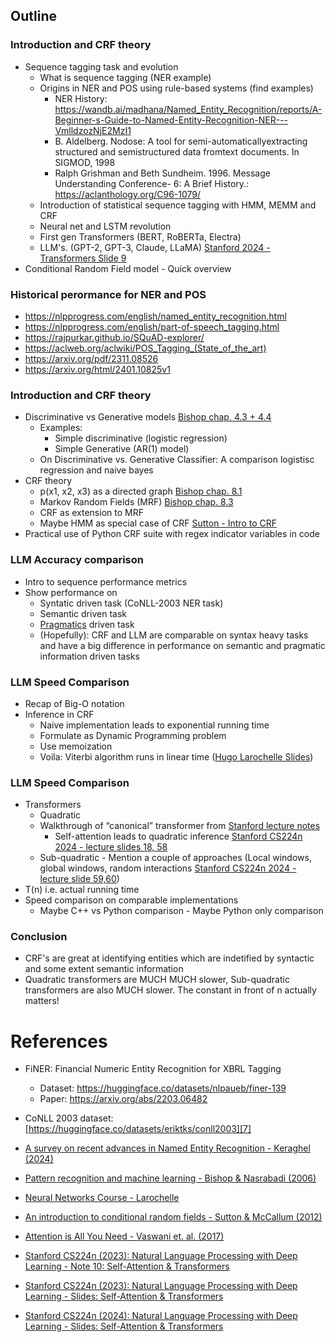 ## Outline

### Introduction and CRF theory

- Sequence tagging task and evolution
	- What is sequence tagging (NER example)
	- Origins in NER and POS using rule-based systems (find examples)
	    - NER History: https://wandb.ai/madhana/Named_Entity_Recognition/reports/A-Beginner-s-Guide-to-Named-Entity-Recognition-NER---VmlldzozNjE2MzI1
    	- B. Aldelberg. Nodose: A tool for semi-automaticallyextracting structured and semistructured data fromtext documents. In SIGMOD, 1998
    	- Ralph Grishman and Beth Sundheim. 1996. Message Understanding Conference- 6: A Brief History.: https://aclanthology.org/C96-1079/ 
	- Introduction of statistical sequence tagging with HMM, MEMM and CRF
	- Neural net and LSTM revolution
	- First gen Transformers (BERT, RoBERTa, Electra)
	- LLM's. (GPT-2, GPT-3, Claude, LLaMA) [Stanford 2024 - Transformers Slide 9][14]
- Conditional Random Field model - Quick overview

### Historical perormance for NER and POS

- https://nlpprogress.com/english/named_entity_recognition.html
- https://nlpprogress.com/english/part-of-speech_tagging.html
- https://rajpurkar.github.io/SQuAD-explorer/
- https://aclweb.org/aclwiki/POS_Tagging_(State_of_the_art)
- https://arxiv.org/pdf/2311.08526
- https://arxiv.org/html/2401.10825v1

### Introduction and CRF theory

- Discriminative vs Generative models [Bishop chap. 4.3 + 4.4][1]
	- Examples:
    	- Simple discriminative (logistic regression)
    	- Simple Generative (AR(1) model)
  	- On Discriminative vs. Generative Classifier: A comparison logistisc regression and naive bayes
- CRF theory
	- p(x1, x2, x3) as a directed graph [Bishop chap. 8.1][2]
	- Markov Random Fields (MRF) [Bishop chap. 8.3][3]
	- CRF as extension to MRF
	- Maybe HMM as special case of CRF [Sutton - Intro to CRF][4]
- Practical use of Python CRF suite with regex indicator variables in code

### LLM Accuracy comparison

- Intro to sequence performance metrics
- Show performance on
	- Syntatic driven task (CoNLL-2003 NER task)
	- Semantic driven task
	- [Pragmatics][5] driven task
	- (Hopefully): CRF and LLM are comparable on syntax heavy tasks and have a big difference in performance on semantic and pragmatic information driven tasks

### LLM Speed Comparison

- Recap of Big-O notation
- Inference in CRF
	- Naive implementation leads to exponential running time
	- Formulate as Dynamic Programming problem
	- Use memoization
	- Voila: Viterbi algorithm runs in linear time ([Hugo Larochelle Slides][6])

### LLM Speed Comparison

- Transformers
	- Quadratic
	- Walkthrough of “canonical” transformer from [Stanford lecture notes][12] 
        - Self-attention leads to quadratic inference [Stanford CS224n 2024 - lecture  slides 18, 58][14]
	- Sub-quadratic - Mention a couple of approaches (Local windows, global windows, random interactions [Stanford CS224n 2024 - lecture  slide 59,60][14])
- T(n) i.e. actual running time 
- Speed comparison on comparable implementations
	- Maybe C++ vs Python comparison - Maybe Python only comparison

### Conclusion

- CRF's are great at identifying entities which are indetified by syntactic and some extent semantic information
- Quadratic transformers are MUCH MUCH slower, Sub-quadratic transformers are also MUCH slower. The constant in front of n actually matters!


# References

- FiNER: Financial Numeric Entity Recognition for XBRL Tagging
  - Dataset: https://huggingface.co/datasets/nlpaueb/finer-139
  - Paper: https://arxiv.org/abs/2203.06482
- CoNLL 2003 dataset: [https://huggingface.co/datasets/eriktks/conll2003][7]

- [A survey on recent advances in Named Entity Recognition - Keraghel (2024)][8]
- [Pattern recognition and machine learning - Bishop & Nasrabadi (2006)][9]
- [Neural Networks Course - Larochelle][10]
- [An introduction to conditional random fields - Sutton & McCallum (2012)][11]
- [Attention is All You Need - Vaswani et. al. (2017)][15]
- [Stanford CS224n (2023): Natural Language Processing with Deep Learning - Note 10: Self-Attention & Transformers][12]
- [Stanford CS224n (2023): Natural Language Processing with Deep Learning - Slides: Self-Attention & Transformers][13]
- [Stanford CS224n (2024): Natural Language Processing with Deep Learning - Slides: Self-Attention & Transformers][14]

[1]:	http://crowley-coutaz.fr/jlc/Courses/2020/PRML/ENSI3.PRML.S6.Encoders.pdf
[2]:	http://crowley-coutaz.fr/jlc/Courses/2020/PRML/ENSI3.PRML.S6.Encoders.pdf
[3]:	http://crowley-coutaz.fr/jlc/Courses/2020/PRML/ENSI3.PRML.S6.Encoders.pdf
[4]:	https://www.nowpublishers.com/article/DownloadSummary/MAL-013
[5]:	https://en.wikipedia.org/wiki/Pragmatics
[6]:	https://larocheh.github.io/ift725/3_04_computing_partition_function.pdf
[7]:	https://huggingface.co/datasets/eriktks/conll2003
[8]:	https://arxiv.org/html/2401.10825v1
[9]:	http://crowley-coutaz.fr/jlc/Courses/2020/PRML/ENSI3.PRML.S6.Encoders.pdf
[10]:	https://larocheh.github.io/neural_networks/content.html
[11]:	https://www.nowpublishers.com/article/DownloadSummary/MAL-013
[12]:   https://web.stanford.edu/class/cs224n/readings/cs224n-self-attention-transformers-2023_draft.pdf
[13]:   https://web.stanford.edu/class/archive/cs/cs224n/cs224n.1234/slides/cs224n-2023-lecture08-transformers.pdf
[14]:   https://web.stanford.edu/class/cs224n/slides/cs224n-spr2024-lecture08-transformers.pdf
[15]:   https://arxiv.org/pdf/1706.03762

